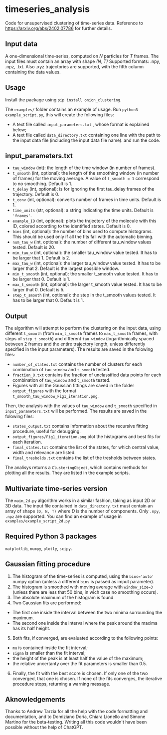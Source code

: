 # timeseries_analysis
Code for unsupervised clustering of time-series data. Reference to https://arxiv.org/abs/2402.07786 for further details. 

## Input data
A one-dimensional time-series, computed on *N* particles for *T* frames. The input files must contain an array with shape *(N, T)* Supported formats: .npy, .npz, .txt. Also .xyz trajectories are supported, with the fifth column containing the data values. 

## Usage
Install the package using `pip install onion_clustering`. 

The `examples/` folder contains an example of usage. Run `python3 example_script.py`, this will create the following files:
* A text file called `input_parameters.txt` , whose format is explained below;
* A text file called `data_directory.txt` containing one line with the path to the input data file (including the input data file name). 
and run the code. 

## input_parameters.txt 
* `tau_window` (int): the length of the time window (in number of frames). 
* `t_smooth` (int, optional): the length of the smoothing window (in number of frames) for the moving average. A value of `t_smooth = 1` correspond to no smoothing. Default is 1. 
* `t_delay` (int, optional): is for ignoring the first tau_delay frames of the trajectory. Default is 0. 
* `t_conv` (int, optional): converts number of frames in time units. Default is 1. 
* `time_units` (str, optional): a string indicating the time units. Default is `'frames'`.  
* `example_ID` (int, optional): plots the trajectory of the molecule with this ID, colored according to the identified states. Default is 0. 
* `bins` (int, optional): the number of bins used to compute histograms. This should be used only if all the fits fail with the automatic binning. 
* `num_tau_w` (int, optional): the number of different tau_window values tested. Default is 20. 
* `min_tau_w` (int, optional): the smaller tau_window value tested. It has to be larger that 1. Default is 2. 
* `max_tau_w` (int, optional): the larger tau_window value tested. It has to be larger that 2. Default is the largest possible window. 
* `min_t_smooth` (int, optional): the smaller t_smooth value tested. It has to be larger that 0. Default is 1. 
* `max_t_smooth` (int, optional): the larger t_smooth value tested. It has to be larger that 0. Default is 5. 
* `step_t_smooth` (int, optional): the step in the t_smooth values tested. It has to be larger that 0. Default is 1. 

## Output
The algorithm will attempt to perform the clustering on the input data, using different `t_smooth` (from `min_t_smooth` frames to `max_t_smooth` frames, with steps of `step_t_smooth`) and different `tau_window` (logarithmically spaced between 2 frames and the entire trajectory length, unless differently specified in the input parameters). The results are saved in the folowing files:

* `number_of_states.txt` contains the number of clusters for each combination of `tau_window` and `t_smooth` tested. 
* `fraction_0.txt` contains the fraction of unclassified data points for each combination of `tau_window` and `t_smooth` tested. 
* Figures with all the Gaussian fittings are saved in the folder `output_figures` with the format `t_smooth_tau_window_Fig1_iteration.png`. 

Then, the analysis with the values of `tau_window` and `t_smooth` specified in `input_parameters.txt` will be performed. The results are saved in the folowing files:

* `states_output.txt` contains information about the recursive fitting procedure, useful for debugging. 
* `output_figures/Fig1_iteration.png` plot the histograms and best fits for each iteration. 
* `final_states.txt` contains the list of the states, for which central value, width and relevance are listed. 
* `final_tresholds.txt` contains the list of the tresholds between states. 

The analisys returns a `ClusteringObject`, which contains methods for plotting all the results. They are listed in the example scripts. 

## Multivariate time-series version
The `main_2d.py` algorithm works in a similar fashion, taking as input 2D or 3D data. The input file contained in `data_directory.txt` must contain an array of shape `(D, N, T)` where _D_ is the number of components. Only `.npy, .npz` are supported. You can find an example of usage in `examples/example_script_2d.py`

## Required Python 3 packages
`matplotlib`, `numpy`, `plotly`, `scipy`. 

## Gaussian fitting procedure
1. The histogram of the time-series is computed, using the `bins='auto'` numpy option (unless a different `bins` is passed as imput parameter). 
2. The histogram is smoothed with moving average with `window_size=3` (unless there are less that 50 bins, in wich case no smoothing occurs). 
3. The absolute maximum of the histogram is found. 
4. Two Gaussian fits are performed:
 * The first one inside the interval between the two minima surrounding the maximum. 
 * The second one inside the interval where the peak around the maxima has its half height. 
5. Both fits, if converged, are evaluated according to the following points:
 * `mu` is contained inside the fit interval;
 * `sigma` is smaller than the fit interval;
 * the height of the peak is at least half the value of the maximum;
 * the relative uncertanty over the fit parameters is smaller than 0.5.
6. Finally, the fit with the best score is chosen. If only one of the two converged, that one is chosen. If none of the fits converges, the iterative procedure stops, returning a warning message. 

## Aknowledgements
Thanks to Andrew Tarzia for all the help with the code formatting and documentation, and to Domiziano Doria, Chiara Lionello and Simone Martino for the beta-testing. Writing all this code wouldn't have been possible without the help of ChatGPT. 
